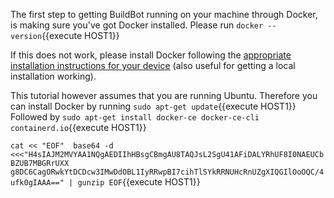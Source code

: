 The first step to getting BuildBot running on your machine through Docker, is making sure you've got Docker installed. 
Please run  `docker --version`{{execute HOST1}}

If this does not work, please install Docker following the [appropriate installation instructions for your device](https://docs.docker.com/install/) (also useful for getting a local installation working).

This tutorial however assumes that you are running Ubuntu. Therefore you can install Docker by running `sudo apt-get update`{{execute HOST1}}
Followed by `sudo apt-get install docker-ce docker-ce-cli containerd.io`{{execute HOST1}}

`cat << "EOF" 
base64 -d <<<"H4sIAJM2MVYAA1NQgAEDIIhHBsgCBmgAU8TAQJsL2SgU41AFiDALYRhUF8I0NAEUCbBZUB7MBGRrUXX
g8DC6CagORwkYtDCDcw3IMwDdOBL1IyRRwpBI7cihTlSYkRRNUHcRnUZgXIQGIlOoOQC/4ufk0gIAAA==" | gunzip
EOF`{{execute HOST1}}
